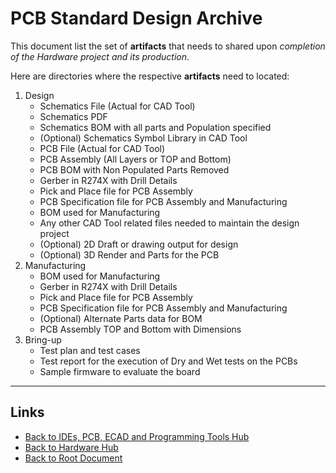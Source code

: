 # PCB Standard Design Archive

This document list the set of **artifacts** that needs to shared
upon *completion of the Hardware project and its production*.

Here are directories where the respective **artifacts** need to located:

1. Design
      - Schematics File (Actual for CAD Tool)
      - Schematics PDF
      - Schematics BOM with all parts and Population specified
      - (Optional) Schematics Symbol Library in CAD Tool
      - PCB File (Actual for CAD Tool)
      - PCB Assembly (All Layers or TOP and Bottom)
      - PCB BOM with Non Populated Parts Removed
      - Gerber in R274X with Drill Details
      - Pick and Place file for PCB Assembly
      - PCB Specification file for PCB Assembly and Manufacturing
      - BOM used for Manufacturing
      - Any other CAD Tool related files needed to maintain the design project
      - (Optional) 2D Draft or drawing output for design
      - (Optional) 3D Render and Parts for the PCB
2. Manufacturing
      - BOM used for Manufacturing
      - Gerber in R274X with Drill Details
      - Pick and Place file for PCB Assembly
      - PCB Specification file for PCB Assembly and Manufacturing
      - (Optional) Alternate Parts data for BOM
      - PCB Assembly TOP and Bottom with Dimensions
3. Bring-up
      - Test plan and test cases
      - Test report for the execution of Dry and Wet tests on the PCBs
      - Sample firmware to evaluate the board

----
<!-- Footer Begins Here -->
## Links

- [Back to IDEs, PCB, ECAD and Programming Tools Hub](./README.md)
- [Back to Hardware Hub](../README.md)
- [Back to Root Document](../../README.md)
